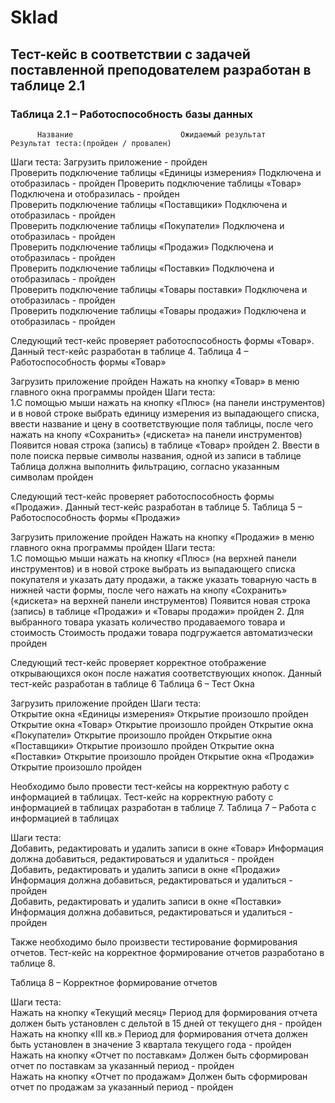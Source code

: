 # Sklad
## Тест-кейс в соответствии с задачей поставленной преподователем  разработан в таблице 2.1

### Таблица 2.1 – Работоспособность базы данных
          Название	                      Ожидаемый результат	      Результат теста:(пройден / провален)
  
Шаги теста:	
Загрузить приложение		- пройден  
Проверить подключение таблицы «Единицы измерения» 	Подключена и отобразилась	- пройден
Проверить подключение таблицы «Товар» 	Подключена и отобразилась	- пройден    
Проверить подключение таблицы «Поставщики» 	Подключена и отобразилась	- пройден  
Проверить подключение таблицы «Покупатели»	Подключена и отобразилась	- пройден  
Проверить подключение таблицы «Продажи» 	Подключена и отобразилась	- пройден  
Проверить подключение таблицы «Поставки» 	Подключена и отобразилась	- пройден  
Проверить подключение таблицы «Товары поставки» 	Подключена и отобразилась	- пройден  
Проверить подключение таблицы «Товары продажи»	Подключена и отобразилась	- пройден  

Следующий тест-кейс проверяет работоспособность формы «Товар». Данный тест-кейс разработан в таблице 4.
Таблица 4 – Работоспособность формы «Товар»

Загрузить приложение		пройден
Нажать на кнопку «Товар» в меню главного окна программы		пройден
Шаги теста:		
1.С помощью мыши нажать на кнопку «Плюс» (на панели инструментов) и в новой строке выбрать единицу измерения из выпадающего списка, ввести название и цену в соответствующие поля таблицы, после чего нажать на кнопу «Сохранить» («дискета» на панели инструментов)	Появится новая строка (запись) в таблице «Товар»	пройден
2. Ввести в поле поиска первые символы названия, одной из записи в таблице	Таблица должна выполнить фильтрацию, согласно указанным символам	пройден

Следующий тест-кейс проверяет работоспособность формы «Продажи». Данный тест-кейс разработан в таблице 5.
Таблица 5 – Работоспособность формы «Продажи»

Загрузить приложение		пройден
Нажать на кнопку «Продажи» в меню главного окна программы		пройден
Шаги теста:		
1.С помощью мыши нажать на кнопку «Плюс» (на верхней панели инструментов) и в новой строке выбрать из выпадающего списка покупателя и указать дату продажи, а также указать товарную часть в нижней части формы, после чего нажать на кнопу «Сохранить» («дискета» на верхней панели инструментов)	Появится новая строка (запись) в таблице «Продажи» и «Товары продажи»	пройден
2. Для выбранного товара указать количество продаваемого товара и стоимость	Стоимость продажи товара подгружается автоматизчески	пройден

Следующий тест-кейс проверяет корректное отображение открывающихся окон после нажатия соответствующих кнопок. Данный тест-кейс разработан в таблице 6
Таблица 6 – Тест Окна

Загрузить приложение		пройден
Шаги теста:		
Открытие окна «Единицы измерения»	Открытие произошло	 пройден 
Открытие окна «Товар»	Открытие произошло	 пройден
Открытие окна «Покупатели»	Открытие произошло	 пройден
Открытие окна «Поставщики»	Открытие произошло	 пройден
Открытие окна «Поставки»	Открытие произошло	 пройден
Открытие окна «Продажи»	Открытие произошло	 пройден

Необходимо было провести тест-кейсы на корректную работу с информацией в таблицах. Тест-кейс на корректную работу с информацией в таблицах разработан в таблице 7.
Таблица 7 – Работа с информацией в таблицах

Шаги теста:		
Добавить, редактировать и удалить записи в окне «Товар»	Информация должна добавиться, редактироваться и удалиться	- пройден  
Добавить, редактировать и удалить записи в окне «Продажи»	Информация должна добавиться, редактироваться и удалиться	- пройден  
Добавить, редактировать и удалить записи в окне «Поставки»	Информация должна добавиться, редактироваться и удалиться	- пройден  

Также необходимо было произвести тестирование формирования отчетов. Тест-кейс на корректное формирование отчетов разработано в таблице 8.

Таблица 8 – Корректное формирование отчетов

Шаги теста:		
Нажать на кнопку «Текущий месяц»	Период для формирования отчета должен быть установлен с дельтой в 15 дней от текущего дня	- пройден  
Нажать на кнопку «III кв.»	Период для формирования отчета должен быть установлен в значение 3 квартала текущего года	- пройден  
Нажать на кнопку «Отчет по поставкам»	Должен быть сформирован отчет по поставкам за указанный период	- пройден  
Нажать на кнопку «Отчет по продажам»	Должен быть сформирован отчет по продажам за указанный период	- пройден  
